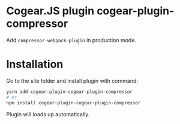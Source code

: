 # Cogear.JS plugin **cogear-plugin-compressor**

Add `compressor-webpack-plugin` in production mode.

# Installation

Go to the site folder and install plugin with command:
```bash
yarn add cogear-plugin-cogear-plugin-compressor
# or 
npm install cogear-plugin-cogear-plugin-compressor
```

Plugin will loads up automatically.